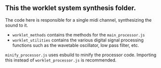 ## This the worklet system synthesis folder.

The code here is responsible for a single midi channel, synthesizing the sound to it.

- `worklet_methods` contains the methods for the `main_processor.js`
- `worklet_utilities` contains the various digital signal processing functions such as the wavetable oscillator, low
  pass filter, etc.

`minify_processor.js` uses esbuild to minify the processor code. Importing this instead of `worklet_processor.js` is
recommended.